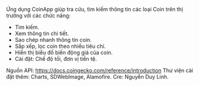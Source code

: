 Ứng dụng CoinApp giúp tra cứu, tìm kiếm thông tin các loại Coin trên thị trường với các chức năng:
  - Tìm kiếm.
  - Xem thông tin chi tiết.
  - Sao chép nhanh thông tin coin.
  - Sắp xếp, lọc coin theo nhiều tiêu chí.
  - Hiển thị biểu đồ biến động giá của coin.
  - Cài đặt: Chế độ tối, đơn vị tiền tệ.

Nguồn API: https://docs.coingecko.com/reference/introduction
Thư viện cài đặt thêm: Charts, SDWebImage, Alamofire.
Cre: Nguyễn Duy Linh.
